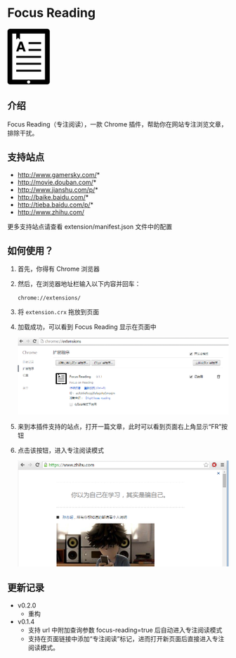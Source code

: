# Focus Reading

![Focus Reading](extension/images/icon.png)

## 介绍

Focus Reading（专注阅读），一款 Chrome 插件，帮助你在网站专注浏览文章，排除干扰。

## 支持站点

- http://www.gamersky.com/*
- http://movie.douban.com/*
- http://www.jianshu.com/p/*
- http://baike.baidu.com/*
- http://tieba.baidu.com/p/*
- http://www.zhihu.com/

更多支持站点请查看 extension/manifest.json 文件中的配置

## 如何使用？

1. 首先，你得有 Chrome 浏览器
2. 然后，在浏览器地址栏输入以下内容并回车：

    ```
    chrome://extensions/
    ```

3. 将 ```extension.crx``` 拖放到页面

4. 加载成功，可以看到 Focus Reading 显示在页面中

    ![Chrome 扩展](extension/images/extension.png)

5. 来到本插件支持的站点，打开一篇文章，此时可以看到页面右上角显示“FR”按钮
6. 点击该按钮，进入专注阅读模式

    ![专注阅读模式](extension/images/focus.png)

## 更新记录

- v0.2.0
    - 重构
- v0.1.4
    - 支持 url 中附加查询参数 focus-reading=true 后自动进入专注阅读模式
    - 支持在页面链接中添加“专注阅读”标记，进而打开新页面后直接进入专注阅读模式。